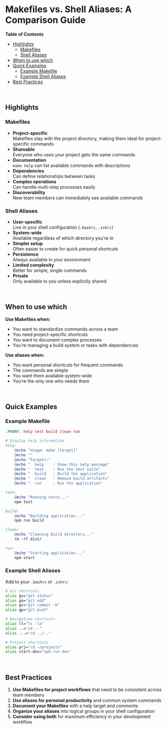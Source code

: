 # Makefiles vs. Shell Aliases: A Comparison Guide <!-- omit in toc -->

**Table of Contents** <!-- omit in toc -->
- [Highlights](#highlights)
	- [Makefiles](#makefiles)
	- [Shell Aliases](#shell-aliases)
- [When to use which](#when-to-use-which)
- [Quick Examples](#quick-examples)
	- [Example Makefile](#example-makefile)
	- [Example Shell Aliases](#example-shell-aliases)
- [Best Practices](#best-practices)

&nbsp;

## Highlights

### Makefiles

- **Project-specific** \
  Makefiles stay with the project directory, making them ideal for project-specific commands
- **Shareable** \
  Everyone who uses your project gets the same commands
- **Documentation** \
  `make help` can list available commands with descriptions
- **Dependencies** \
  Can define relationships between tasks
- **Complex operations** \
  Can handle multi-step processes easily
- **Discoverability** \
  New team members can immediately see available commands

### Shell Aliases

- **User-specific** \
  Live in your shell configuration (`.bashrc`, `.zshrc`)
- **System-wide** \
  Available regardless of which directory you're in
- **Simpler setup** \
  Often easier to create for quick personal shortcuts
- **Persistence** \
  Always available in your environment
- **Limited complexity** \
  Better for simple, single commands
- **Private** \
  Only available to you unless explicitly shared

&nbsp;

## When to use which

**Use Makefiles when:**

- You want to standardize commands across a team
- You need project-specific shortcuts
- You want to document complex processes
- You're managing a build system or tasks with dependencies

**Use aliases when:**

- You want personal shortcuts for frequent commands
- The commands are simple
- You want them available system-wide
- You're the only one who needs them

&nbsp;

## Quick Examples

### Example Makefile

```makefile
.PHONY: help test build clean run

# Display help information
help:
	@echo "Usage: make [target]"
	@echo ""
	@echo "Targets:"
	@echo "  help    : Show this help message"
	@echo "  test    : Run the test suite"
	@echo "  build   : Build the application"
	@echo "  clean   : Remove build artifacts"
	@echo "  run     : Run the application"

test:
	@echo "Running tests..."
	npm test

build:
	@echo "Building application..."
	npm run build

clean:
	@echo "Cleaning build directory..."
	rm -rf dist/

run:
	@echo "Starting application..."
	npm start
```

### Example Shell Aliases

Add to your `.bashrc` or `.zshrc`:

```bash
# Git shortcuts
alias gs="git status"
alias ga="git add"
alias gc="git commit -m"
alias gp="git push"

# Navigation shortcuts
alias ll="ls -la"
alias ..="cd .."
alias ...="cd ../.."

# Project shortcuts
alias prj="cd ~/projects"
alias start-dev="npm run dev"
```

&nbsp;

## Best Practices

1. **Use Makefiles for project workflows** that need to be consistent across team members
2. **Use aliases for personal productivity** and common system commands
3. **Document your Makefiles** with a help target and comments
4. **Organize your aliases** into logical groups in your shell configuration
5. **Consider using both** for maximum efficiency in your development workflow

&nbsp;
